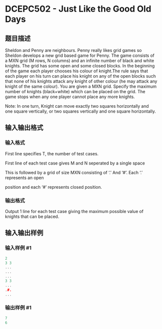 # DCEPC502 - Just Like the Good Old Days

## 题目描述

Sheldon and Penny are neighbours. Penny really likes grid games so Sheldon develops a new grid based game for Penny. The game consists of a MXN grid (M rows, N columns) and an infinite number of black and white knights. The grid has some open and some closed blocks. In the beginning of the game each player chooses his colour of knight.The rule says that each player on his turn can place his knight on any of the open blocks such that none of his knights attack any knight of other colour (he may attack any knight of the same colour). You are given a MXN grid. Specify the maximum number of knights (black+white) which can be placed on the grid. The game stops when any one player cannot place any more knights.

Note: In one turn, Knight can move exactly two squares horizontally and one square vertically, or two squares vertically and one square horizontally.

## 输入输出格式

### 输入格式

First line specifies T, the number of test cases.

First line of each test case gives M and N seperated by a single space

This is followed by a grid of size MXN consisting of ‘.’ And ‘#’. Each ‘.’ represents an open

position and each ‘#’ represents closed position.

### 输出格式

Output 1 line for each test case giving the maximum possible value of knights that can be placed.

## 输入输出样例

### 输入样例 #1

```cpp
2
3 3
...
...
...
3 3
...
.#.
...
```


### 输出样例 #1

```cpp
7
6
```


